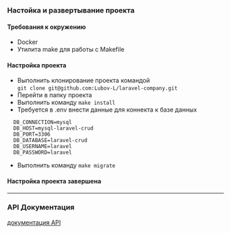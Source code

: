 ### Настойка и развертывание проекта

#### Требования к окружению

- Docker
- Утилита make для работы с Makefile

#### Настройка проекта 
- Выполнить клонирование проекта командой  
``git clone git@github.com:Lubov-L/laravel-company.git``
- Перейти в папку проекта
- Выполнить команду ``make install`` 
- Требуется в .env внести данные для коннекта к базе данных
```
  DB_CONNECTION=mysql
  DB_HOST=mysql-laravel-crud
  DB_PORT=3306
  DB_DATABASE=laravel-crud
  DB_USERNAME=laravel
  DB_PASSWORD=laravel
```
- Выполнить команду ``make migrate``  

#### Настройка проекта завершена

---

### API Документация
[документация API](https://documenter.getpostman.com/view/27410151/2s9YeBdtDq)


